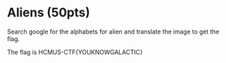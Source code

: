 # Aliens (50pts)

Search google for the alphabets for alien and translate the image to get the flag.

The flag is HCMUS-CTF{YOUKNOWGALACTIC}